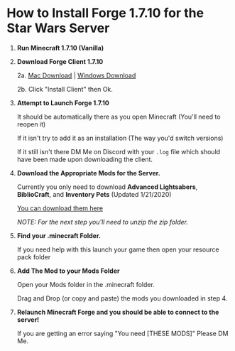 # How to Install Forge 1.7.10 for the Star Wars Server

1. **Run Minecraft 1.7.10 (Vanilla)**

2. **Download Forge Client 1.7.10**

      2a. [Mac Download](http://www.mediafire.com/file/dxyikeqtx76x8yy/forge-1.7.10-10.13.4.1558-1.7.10-installer.jar/file) \| [Windows Download](http://www.mediafire.com/file/98pvwflc5pwvp49/forge-1.7.10-10.13.4.1558-1.7.10-installer-win.exe/file)

      2b. Click "Install Client" then Ok.
      
3. **Attempt to Launch Forge 1.7.10**

      It should be automatically there as you open Minecraft (You'll need to reopen it)
      
      If it isn't try to add it as an installation (The way you'd switch versions)
      
      If it still isn't there DM Me on Discord with your `.log` file which should have been made upon downloading the client.

4. **Download the Appropriate Mods for the Server.**

      Currently you only need to download __Advanced Lightsabers__, __BiblioCraft__, and __Inventory Pets__ (Updated 1/21/2020)

      [You can download them here](http://www.mediafire.com/file/06w6ju4bm1cn11d/Star_Wars.zip/file)

      *NOTE: For the next step you'll need to unzip the zip folder.*

5. **Find your .minecraft Folder.**

      If you need help with this launch your game then open your resource pack folder

6. **Add The Mod to your Mods Folder**

      Open your Mods folder in the .minecraft folder.
      
      Drag and Drop (or copy and paste) the mods you downloaded in step 4.
      
7. **Relaunch Minecraft Forge and you should be able to connect to the server!**

      If you are getting an error saying "You need [THESE MODS]" Please DM Me.

